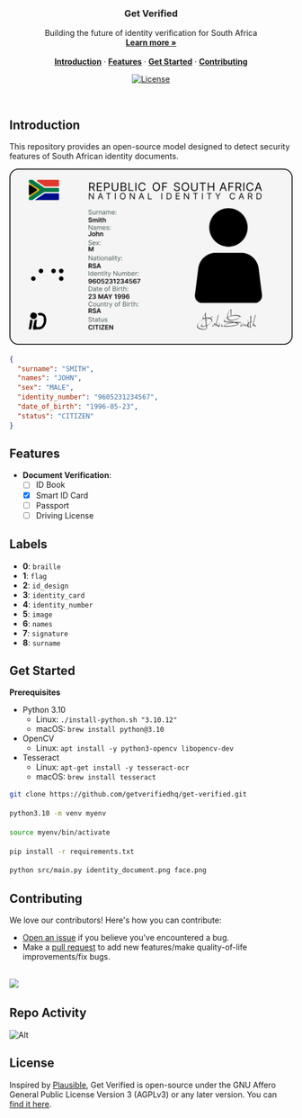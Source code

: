 <h3 align="center">Get Verified</h3>

<p align="center">
    Building the future of identity verification for South Africa
    <br />
    <a href="https://getverified.co.za"><strong>Learn more »</strong></a>
    <br />
    <br />
    <a href="#introduction"><strong>Introduction</strong></a> ·
    <a href="#features"><strong>Features</strong></a> ·
    <a href="#get-started"><strong>Get Started</strong></a> ·
    <a href="#contributing"><strong>Contributing</strong></a>
</p>

<p align="center">
  <a href="https://github.com/getverifiedhq/get-verified/blob/main/LICENSE.md">
    <img src="https://img.shields.io/github/license/getverifiedhq/get-verified?label=license&logo=github&color=f80&logoColor=fff" alt="License" />
  </a>
</p>

<br/>

## Introduction

This repository provides an open-source model designed to detect security features of South African identity documents.

![](images/identity_card.png)

```json
{
  "surname": "SMITH",
  "names": "JOHN",
  "sex": "MALE",
  "identity_number": "9605231234567",
  "date_of_birth": "1996-05-23",
  "status": "CITIZEN"
}
```

## Features

- **Document Verification**:
  - [ ] ID Book
  - [x] Smart ID Card
  - [ ] Passport
  - [ ] Driving License

## Labels

* **0**: `braille`
* **1**: `flag`
* **2**: `id_design`
* **3**: `identity_card`
* **4**: `identity_number`
* **5**: `image`
* **6**: `names`
* **7**: `signature`
* **8**: `surname`

## Get Started

**Prerequisites**

- Python 3.10
  - Linux: `./install-python.sh "3.10.12"`
  - macOS: `brew install python@3.10`
- OpenCV
  - Linux: `apt install -y python3-opencv libopencv-dev`
- Tesseract
  - Linux: `apt-get install -y tesseract-ocr`
  - macOS: `brew install tesseract`

```bash
git clone https://github.com/getverifiedhq/get-verified.git

python3.10 -m venv myenv

source myenv/bin/activate

pip install -r requirements.txt

python src/main.py identity_document.png face.png
```

## Contributing

We love our contributors! Here's how you can contribute:

- [Open an issue](https://github.com/getverifiedhq/get-verified/issues) if you believe you've encountered a bug.
- Make a [pull request](https://github.com/getverifiedhq/get-verified/pull) to add new features/make quality-of-life improvements/fix bugs.

<br />

<a href="https://github.com/getverifiedhq/get-verified/graphs/contributors">
  <img src="https://contrib.rocks/image?repo=getverifiedhq/get-verified&v=1" />
</a>

## Repo Activity

![Alt](https://repobeats.axiom.co/api/embed/616bc192c7db2f2af8549094bc3a801da418e8a8.svg "Repobeats analytics image")

## License

Inspired by [Plausible](https://plausible.io/), Get Verified is open-source under the GNU Affero General Public License Version 3 (AGPLv3) or any later version. You can [find it here](https://github.com/getverifiedhq/get-verified/blob/main/LICENSE.md).
